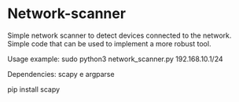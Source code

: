 # Network-scanner

Simple network scanner to detect devices connected to the network. Simple code that can be used to implement a more robust tool.

Usage example: sudo python3 network_scanner.py 192.168.10.1/24

Dependencies: scapy e argparse

pip install scapy

